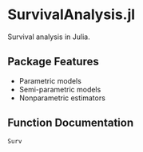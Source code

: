 # SurvivalAnalysis.jl

Survival analysis in Julia.

## Package Features
- Parametric models
- Semi-parametric models
- Nonparametric estimators

## Function Documentation
```@docs
Surv
```